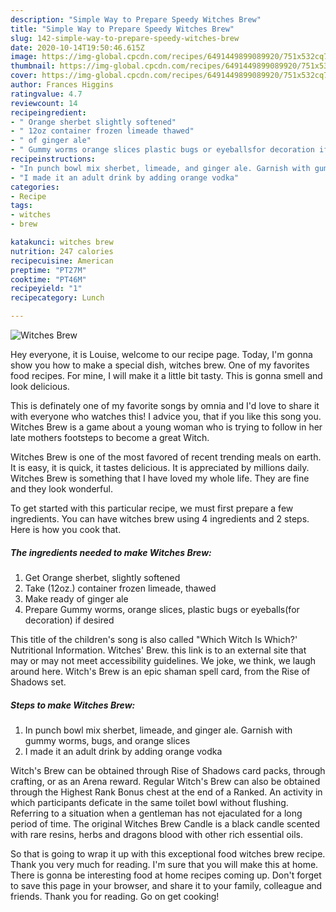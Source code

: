 ```yaml
---
description: "Simple Way to Prepare Speedy Witches Brew"
title: "Simple Way to Prepare Speedy Witches Brew"
slug: 142-simple-way-to-prepare-speedy-witches-brew
date: 2020-10-14T19:50:46.615Z
image: https://img-global.cpcdn.com/recipes/6491449899089920/751x532cq70/witches-brew-recipe-main-photo.jpg
thumbnail: https://img-global.cpcdn.com/recipes/6491449899089920/751x532cq70/witches-brew-recipe-main-photo.jpg
cover: https://img-global.cpcdn.com/recipes/6491449899089920/751x532cq70/witches-brew-recipe-main-photo.jpg
author: Frances Higgins
ratingvalue: 4.7
reviewcount: 14
recipeingredient:
- " Orange sherbet slightly softened"
- " 12oz container frozen limeade thawed"
- " of ginger ale"
- " Gummy worms orange slices plastic bugs or eyeballsfor decoration if desired"
recipeinstructions:
- "In punch bowl mix sherbet, limeade, and ginger ale. Garnish with gummy worms, bugs, and orange slices"
- "I made it an adult drink by adding orange vodka"
categories:
- Recipe
tags:
- witches
- brew

katakunci: witches brew 
nutrition: 247 calories
recipecuisine: American
preptime: "PT27M"
cooktime: "PT46M"
recipeyield: "1"
recipecategory: Lunch

---
```



![Witches Brew](https://img-global.cpcdn.com/recipes/6491449899089920/751x532cq70/witches-brew-recipe-main-photo.jpg)

Hey everyone, it is Louise, welcome to our recipe page. Today, I'm gonna show you how to make a special dish, witches brew. One of my favorites food recipes. For mine, I will make it a little bit tasty. This is gonna smell and look delicious.

This is definately one of my favorite songs by omnia and I&#39;d love to share it with everyone who watches this! I advice you, that if you like this song you. Witches Brew is a game about a young woman who is trying to follow in her late mothers footsteps to become a great Witch.

Witches Brew is one of the most favored of recent trending meals on earth. It is easy, it is quick, it tastes delicious. It is appreciated by millions daily. Witches Brew is something that I have loved my whole life. They are fine and they look wonderful.


To get started with this particular recipe, we must first prepare a few ingredients. You can have witches brew using 4 ingredients and 2 steps. Here is how you cook that.

<!--inarticleads1-->

##### The ingredients needed to make Witches Brew:

1. Get  Orange sherbet, slightly softened
1. Take  (12oz.) container frozen limeade, thawed
1. Make ready  of ginger ale
1. Prepare  Gummy worms, orange slices, plastic bugs or eyeballs(for decoration) if desired


This title of the children&#39;s song is also called &#34;Which Witch Is Which?&#39; Nutritional Information. Witches&#39; Brew. this link is to an external site that may or may not meet accessibility guidelines. We joke, we think, we laugh around here. Witch&#39;s Brew is an epic shaman spell card, from the Rise of Shadows set. 

<!--inarticleads2-->

##### Steps to make Witches Brew:

1. In punch bowl mix sherbet, limeade, and ginger ale. Garnish with gummy worms, bugs, and orange slices
1. I made it an adult drink by adding orange vodka


Witch&#39;s Brew can be obtained through Rise of Shadows card packs, through crafting, or as an Arena reward. Regular Witch&#39;s Brew can also be obtained through the Highest Rank Bonus chest at the end of a Ranked. An activity in which participants deficate in the same toilet bowl without flushing. Referring to a situation when a gentleman has not ejaculated for a long period of time. The original Witches Brew Candle is a black candle scented with rare resins, herbs and dragons blood with other rich essential oils. 

So that is going to wrap it up with this exceptional food witches brew recipe. Thank you very much for reading. I'm sure that you will make this at home. There is gonna be interesting food at home recipes coming up. Don't forget to save this page in your browser, and share it to your family, colleague and friends. Thank you for reading. Go on get cooking!
